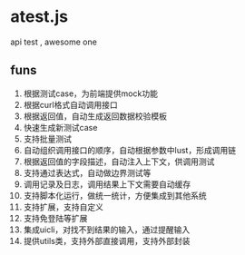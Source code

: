 # atest.js
api test , awesome one 

## funs
1. 根据测试case，为前端提供mock功能
2. 根据curl格式自动调用接口
3. 根据返回值，自动生成返回数据校验模板
4. 快速生成新测试case
5. 支持批量测试
6. 自动组织调用接口的顺序，自动根据参数中lust，形成调用链
7. 根据返回值的字段描述，自动注入上下文，供调用测试
8. 支持通过表达式，自动做边界测试等
9. 调用记录及日志，调用结果上下文需要自动缓存
10. 支持脚本化运行，做统一统计，方便集成到其他系统
11. 支持扩展，支持自定义
12. 支持免登陆等扩展
13. 集成uicli，对找不到结果的输入，通过提醒输入
14. 提供utils类，支持外部直接调用，支持外部封装

